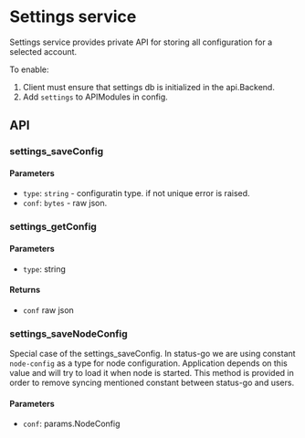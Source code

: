 Settings service
================

Settings service provides private API for storing all configuration for a selected account.

To enable:
1. Client must ensure that settings db is initialized in the api.Backend.
2. Add `settings` to APIModules in config.

API
---

### settings_saveConfig

#### Parameters

- `type`: `string` - configuratin type. if not unique error is raised.
- `conf`: `bytes` - raw json.

### settings_getConfig

#### Parameters

- `type`: string

#### Returns

- `conf` raw json

### settings_saveNodeConfig

Special case of the settings_saveConfig. In status-go we are using constant `node-config` as a type for node configuration.
Application depends on this value and will try to load it when node is started. This method is provided
in order to remove syncing mentioned constant between status-go and users.

#### Parameters

- `conf`: params.NodeConfig